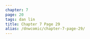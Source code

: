 ```yaml
---
chapter: 7
page: 20
tags: dan lin
title: Chapter 7 Page 29
alias: /dnwcomic/chapter-7-page-29/
---
```

